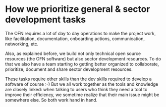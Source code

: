 # How we prioritize general & sector development tasks

The OFN requires a lot of day to day operations to make the project work, like facilitation, documentation, onboarding actions, communication, networking, etc.

Also, as explained before, we build not only technical open source resources \(the OFN software\) but also sector development resources. To do that we also have a team starting to getting better organized to collaborate, prioritize, document and share sector development resources.

These tasks require other skills than the dev skills required to develop a software of course :-\) But we all work together as the tools and knowledge are closely linked: when talking to users who think they need a tool to improve their efficiency, we sometime realize that their main issue might be somewhere else. So both work hand in hand.

